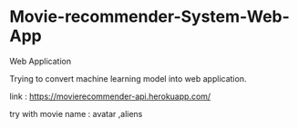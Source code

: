 # Movie-recommender-System-Web-App

Web Application

Trying to convert machine learning model into web application.

link : https://movierecommender-api.herokuapp.com/

try with movie name : avatar ,aliens


